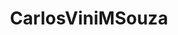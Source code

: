 ---
title: CarlosViniMSouza
github: https://github.com/CarlosViniMSouza
mode: dark
transition: 1s
score: 85.2
archetype:
- Little Bit of Everything
- Stats and Metrics
- Badges | Tags | Icons
---